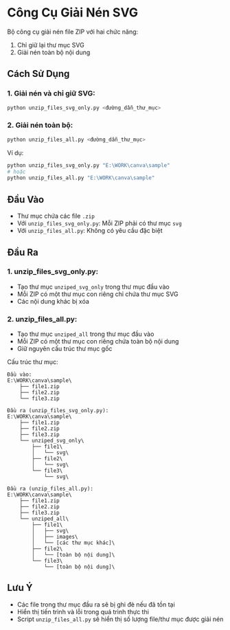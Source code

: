 # Công Cụ Giải Nén SVG

Bộ công cụ giải nén file ZIP với hai chức năng:
1. Chỉ giữ lại thư mục SVG
2. Giải nén toàn bộ nội dung

## Cách Sử Dụng

### 1. Giải nén và chỉ giữ SVG:
```bash
python unzip_files_svg_only.py <đường_dẫn_thư_mục>
```

### 2. Giải nén toàn bộ:
```bash
python unzip_files_all.py <đường_dẫn_thư_mục>
```

Ví dụ:
```bash
python unzip_files_svg_only.py "E:\WORK\canva\sample"
# hoặc
python unzip_files_all.py "E:\WORK\canva\sample"
```

## Đầu Vào
- Thư mục chứa các file `.zip`
- Với `unzip_files_svg_only.py`: Mỗi ZIP phải có thư mục `svg`
- Với `unzip_files_all.py`: Không có yêu cầu đặc biệt

## Đầu Ra
### 1. unzip_files_svg_only.py:
- Tạo thư mục `unziped_svg_only` trong thư mục đầu vào
- Mỗi ZIP có một thư mục con riêng chỉ chứa thư mục SVG
- Các nội dung khác bị xóa

### 2. unzip_files_all.py:
- Tạo thư mục `unziped_all` trong thư mục đầu vào
- Mỗi ZIP có một thư mục con riêng chứa toàn bộ nội dung
- Giữ nguyên cấu trúc thư mục gốc

Cấu trúc thư mục:
```
Đầu vào:
E:\WORK\canva\sample\
    ├── file1.zip
    ├── file2.zip
    └── file3.zip

Đầu ra (unzip_files_svg_only.py):
E:\WORK\canva\sample\
    ├── file1.zip
    ├── file2.zip
    ├── file3.zip
    └── unziped_svg_only\
        ├── file1\
        │   └── svg\
        ├── file2\
        │   └── svg\
        └── file3\
            └── svg\

Đầu ra (unzip_files_all.py):
E:\WORK\canva\sample\
    ├── file1.zip
    ├── file2.zip
    ├── file3.zip
    └── unziped_all\
        ├── file1\
        │   ├── svg\
        │   ├── images\
        │   └── [các thư mục khác]\
        ├── file2\
        │   └── [toàn bộ nội dung]\
        └── file3\
            └── [toàn bộ nội dung]\
```

## Lưu Ý
- Các file trong thư mục đầu ra sẽ bị ghi đè nếu đã tồn tại
- Hiển thị tiến trình và lỗi trong quá trình thực thi
- Script `unzip_files_all.py` sẽ hiển thị số lượng file/thư mục được giải nén 